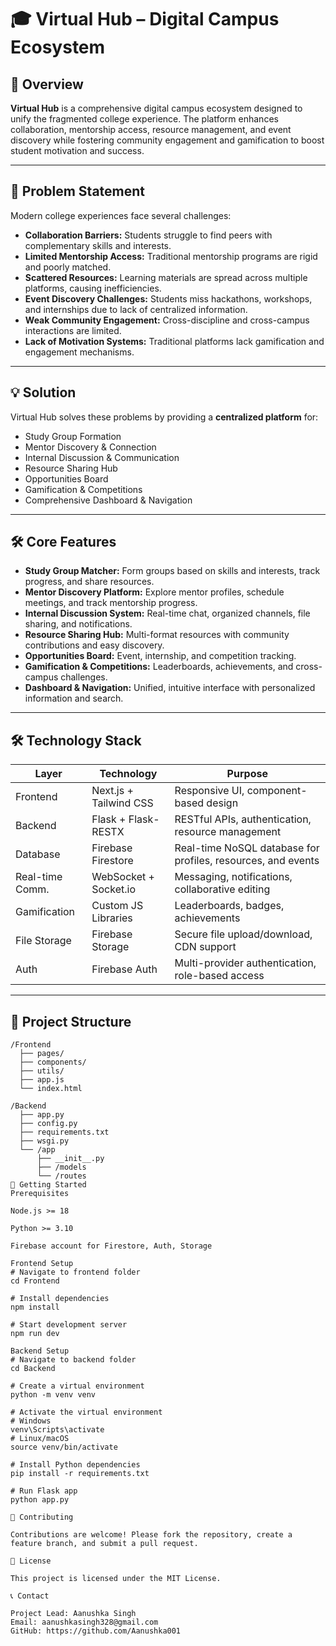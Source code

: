 # 🎓 Virtual Hub – Digital Campus Ecosystem

## 🌟 Overview

**Virtual Hub** is a comprehensive digital campus ecosystem designed to unify the fragmented college experience. The platform enhances collaboration, mentorship access, resource management, and event discovery while fostering community engagement and gamification to boost student motivation and success.

---

## 🎯 Problem Statement

Modern college experiences face several challenges:

- **Collaboration Barriers:** Students struggle to find peers with complementary skills and interests.
- **Limited Mentorship Access:** Traditional mentorship programs are rigid and poorly matched.
- **Scattered Resources:** Learning materials are spread across multiple platforms, causing inefficiencies.
- **Event Discovery Challenges:** Students miss hackathons, workshops, and internships due to lack of centralized information.
- **Weak Community Engagement:** Cross-discipline and cross-campus interactions are limited.
- **Lack of Motivation Systems:** Traditional platforms lack gamification and engagement mechanisms.

---

## 💡 Solution

Virtual Hub solves these problems by providing a **centralized platform** for:

- Study Group Formation
- Mentor Discovery & Connection
- Internal Discussion & Communication
- Resource Sharing Hub
- Opportunities Board
- Gamification & Competitions
- Comprehensive Dashboard & Navigation

---

## 🛠️ Core Features

- **Study Group Matcher:** Form groups based on skills and interests, track progress, and share resources.
- **Mentor Discovery Platform:** Explore mentor profiles, schedule meetings, and track mentorship progress.
- **Internal Discussion System:** Real-time chat, organized channels, file sharing, and notifications.
- **Resource Sharing Hub:** Multi-format resources with community contributions and easy discovery.
- **Opportunities Board:** Event, internship, and competition tracking.
- **Gamification & Competitions:** Leaderboards, achievements, and cross-campus challenges.
- **Dashboard & Navigation:** Unified, intuitive interface with personalized information and search.

---

## 🛠️ Technology Stack

| Layer | Technology | Purpose |
|-------|------------|--------|
| Frontend | Next.js + Tailwind CSS | Responsive UI, component-based design |
| Backend | Flask + Flask-RESTX | RESTful APIs, authentication, resource management |
| Database | Firebase Firestore | Real-time NoSQL database for profiles, resources, and events |
| Real-time Comm. | WebSocket + Socket.io | Messaging, notifications, collaborative editing |
| Gamification | Custom JS Libraries | Leaderboards, badges, achievements |
| File Storage | Firebase Storage | Secure file upload/download, CDN support |
| Auth | Firebase Auth | Multi-provider authentication, role-based access |

---

## 📂 Project Structure

```text
/Frontend
  ├── pages/
  ├── components/
  ├── utils/
  ├── app.js
  └── index.html

/Backend
  ├── app.py
  ├── config.py
  ├── requirements.txt
  ├── wsgi.py
  └── /app
      ├── __init__.py
      ├── /models
      └── /routes
🚀 Getting Started
Prerequisites

Node.js >= 18

Python >= 3.10

Firebase account for Firestore, Auth, Storage

Frontend Setup
# Navigate to frontend folder
cd Frontend

# Install dependencies
npm install

# Start development server
npm run dev

Backend Setup
# Navigate to backend folder
cd Backend

# Create a virtual environment
python -m venv venv

# Activate the virtual environment
# Windows
venv\Scripts\activate
# Linux/macOS
source venv/bin/activate

# Install Python dependencies
pip install -r requirements.txt

# Run Flask app
python app.py

📌 Contributing

Contributions are welcome! Please fork the repository, create a feature branch, and submit a pull request.

📄 License

This project is licensed under the MIT License.

📞 Contact

Project Lead: Aanushka Singh
Email: aanushkasingh328@gmail.com
GitHub: https://github.com/Aanushka001

